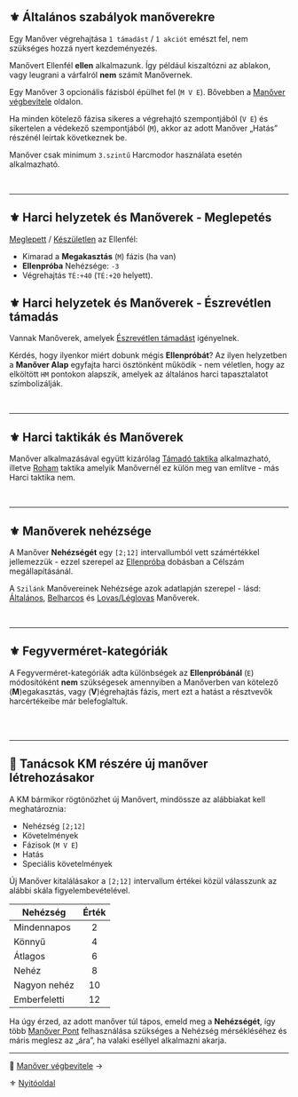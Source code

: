 ## ⚜️ Általános szabályok manőverekre

Egy Manőver végrehajtása `1 támadást` / `1 akciót` emészt fel, nem szükséges hozzá nyert kezdeményezés.

Manővert Ellenfél **ellen** alkalmazunk. Így például kiszaltózni az ablakon, vagy leugrani a várfalról **nem** számít Manővernek.

Egy Manőver 3 opcionális fázisból épülhet fel (`M V E`). Bővebben a [Manőver végbevitele](066_04_manover_vegbevitele.md) oldalon.

Ha minden kötelező fázisa sikeres a végrehajtó szempontjából (`V E`) és sikertelen a védekező szempontjából (`M`), akkor az adott Manőver „Hatás” részénél leírtak következnek be.

Manőver csak minimum `3.szintű` Harcmodor használata esetén alkalmazható.

<br />

---
## ⚜️ Harci helyzetek és Manőverek - Meglepetés

[Meglepett](065_01_harci_helyzetek.md#meglepetés) / [Készületlen](065_01_harci_helyzetek.md#készületlenség) az Ellenfél:
- Kimarad a **Megakasztás** (`M`) fázis (ha van)
- **Ellenpróba** Nehézsége: `-3`
- Végrehajtás `TÉ:+40` (`TÉ:+20` helyett).

## ⚜️ Harci helyzetek és Manőverek - Észrevétlen támadás

Vannak Manőverek, amelyek [Észrevétlen támadást](065_01_harci_helyzetek.md#észrevétlen-támadás) igényelnek.

Kérdés, hogy ilyenkor miért dobunk mégis **Ellenpróbát**? Az ilyen helyzetben a **Manőver Alap** egyfajta harci ösztönként működik - nem véletlen, hogy az elköltött `HM` pontokon alapszik, amelyek az általános harci tapasztalatot szimbolizálják.

<br />

---
## ⚜️ Harci taktikák és Manőverek

Manőver alkalmazásával együtt kizárólag [Támadó taktika](065_02_harci_taktikak.md#támadó-taktika) alkalmazható, illetve [Roham](065_02_harci_taktikak.md#roham-taktika) taktika amelyik Manővernél ez külön meg van említve - más Harci taktika nem.

<br />

---
## ⚜️ Manőverek nehézsége

A Manőver **Nehézségét** egy `[2;12]` intervallumból vett számértékkel jellemezzük - ezzel szerepel az [Ellenpróba](066_04_manover_vegbevitele.md#ellenpróba-e) dobásban a Célszám megállapításánál.

A `Szilánk` Manővereinek Nehézsége azok adatlapján szerepel - lásd: [Általános](066_05_altalanos_manoverek.md), [Belharcos](066_06_belharcos_manoverek.md) és [Lovas/Léglovas](066_07_lovas_manoverek.md) Manőverek.

<br />

---
## ⚜️ Fegyverméret-kategóriák

A Fegyverméret-kategóriák adta különbségek az **Ellenpróbánál** (`E`) módosítóként **nem** szükségesek amennyiben a Manőverben van kötelező (**M**)egakasztás, vagy (**V**)égrehajtás fázis, mert ezt a hatást a résztvevők harcértékeibe már belefoglaltuk.

<br />

<br />

---
## 🔆 Tanácsok KM részére új manőver létrehozásakor

A KM bármikor rögtönözhet új Manővert, mindössze az alábbiakat kell meghatároznia:
- Nehézség `[2;12]`
- Követelmények
- Fázisok (`M V E`)
- Hatás
- Speciális követelmények

Új Manőver kitalálásakor a `[2;12]` intervallum értékei közül válasszunk az alábbi skála figyelembevételével.

| Nehézség     | Érték |
| ------------ | :---: |
| Mindennapos  |   2   |
| Könnyű       |   4   |
| Átlagos      |   6   |
| Nehéz        |   8   |
| Nagyon nehéz |  10   |
| Emberfeletti |  12   |

Ha úgy érzed, az adott manőver túl tápos, emeld meg a **Nehézségét**, így több [Manőver Pont](018_03_manover_pontok_99.md) felhasználása szükséges a Nehézség mérsékléséhez és máris meglesz az „ára”, ha valaki eséllyel alkalmazni akarja.

---

🔗 [Manőver végbevitele](066_04_manover_vegbevitele.md) →

⚜️ [Nyitóoldal](start.md#6-harcrendszer-%EF%B8%8F)
